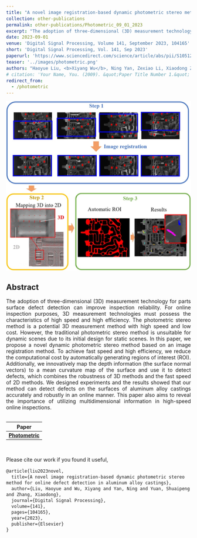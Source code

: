 ```yaml
---
title: "A novel image registration-based dynamic photometric stereo method for online defect detection in aluminum alloy castings"
collection: other-publications
permalink: other-publications/Photometric_09_01_2023
excerpt: "The adoption of three-dimensional (3D) measurement technology for parts surface defect detection can improve inspection reliability. For online inspection purposes, 3D measurement technologies must possess the characteristics of high speed and high efficiency. The photometric stereo method is a potential 3D measurement method with high speed and low cost. However, the traditional photometric stereo method is unsuitable for dynamic scenes due to its initial design for static scenes. In this paper, we propose a novel dynamic photometric stereo method based on an image registration method. To achieve fast speed and high efficiency, we reduce the computational cost by automatically generating regions of interest (ROI). Additionally, we innovatively map the depth information (the surface normal vectors) to a mean curvature map of the surface and use it to detect defects, which combines the robustness of 3D methods and the fast speed of 2D methods. We designed experiments and the results showed that our method can detect defects on the surfaces of aluminum alloy castings accurately and robustly in an online manner. This paper also aims to reveal the importance of utilizing multidimensional information in high-speed online inspections."
date: 2023-09-01
venue: 'Digital Signal Processing, Volume 141, September 2023, 104165'
short: 'Digital Signal Processing, Vol. 141, Sep 2023'
paperurl: 'https://www.sciencedirect.com/science/article/abs/pii/S1051200423002609'
teaser: '../images/photometric.png'
authors: "Haoyue Liu, <b>Xiyang Wu</b>, Ning Yan, Zexiao Li, Xiaodong Zhang"
# citation: 'Your Name, You. (2009). &quot;Paper Title Number 1.&quot; <i>Journal 1</i>. 1(1).'
redirect_from: 
  - /photometric
---
```


<p style="text-align:center;">
<img src="../images/photometric.png" width="800">
</p>

## Abstract
<div style="text-align: justify"> The adoption of three-dimensional (3D) measurement technology for parts surface defect detection can improve inspection reliability. For online inspection purposes, 3D measurement technologies must possess the characteristics of high speed and high efficiency. The photometric stereo method is a potential 3D measurement method with high speed and low cost. However, the traditional photometric stereo method is unsuitable for dynamic scenes due to its initial design for static scenes. In this paper, we propose a novel dynamic photometric stereo method based on an image registration method. To achieve fast speed and high efficiency, we reduce the computational cost by automatically generating regions of interest (ROI). Additionally, we innovatively map the depth information (the surface normal vectors) to a mean curvature map of the surface and use it to detect defects, which combines the robustness of 3D methods and the fast speed of 2D methods. We designed experiments and the results showed that our method can detect defects on the surfaces of aluminum alloy castings accurately and robustly in an online manner. This paper also aims to reveal the importance of utilizing multidimensional information in high-speed online inspections. </div>
<br>

| Paper                                                                                      |
|--------------------------------------------------------------------------------------------|
| [**Photometric**](https://www.sciencedirect.com/science/article/abs/pii/S1051200423002609) |

<br>

Please cite our work if you found it useful,

```
@article{liu2023novel,
  title={A novel image registration-based dynamic photometric stereo method for online defect detection in aluminum alloy castings},
  author={Liu, Haoyue and Wu, Xiyang and Yan, Ning and Yuan, Shuaipeng and Zhang, Xiaodong},
  journal={Digital Signal Processing},
  volume={141},
  pages={104165},
  year={2023},
  publisher={Elsevier}
}
```